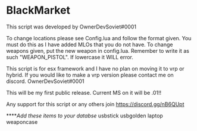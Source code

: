 # BlackMarket

This script was developed by OwnerDevSoviet#0001

To change locations please see Config.lua and follow the format given. You must do this as I have added MLOs that you do not have.
To change weapons given, put the new weapon in config.lua. Remember to write it as such "WEAPON_PISTOL". If lowercase it WILL error.

This script is for esx framework and I have no plan on moving it to vrp or hybrid. If you would like to make a vrp version please contact me on discord. OwnerDevSoviet#0001

This will be my first public release. Current MS on it will be .01!!

Any support for this script or any others join https://discord.gg/nB6QUpt


*****Add these items to your databse*
usbstick
usbgolden
laptop
weaponcase
